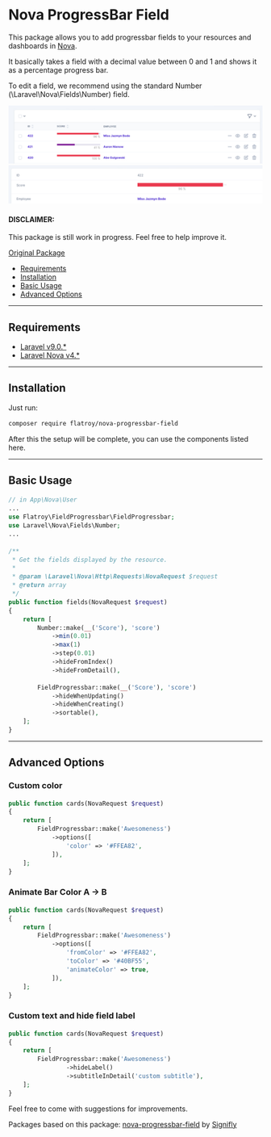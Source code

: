 # Nova ProgressBar Field


This package allows you to add progressbar fields to your resources and dashboards in [Nova](https://nova.laravel.com).

It basically takes a field with a decimal value between 0 and 1 and shows it as a percentage progress bar.

To edit a field, we recommend using the standard Number (\Laravel\Nova\Fields\Number) field.

<img src="https://github.com/flatroy/nova-progressbar-field/blob/main/img/screenshot-index.jpg" alt="index example">
<img src="https://github.com/flatroy/nova-progressbar-field/blob/main/img/screenshot-detail.jpg" alt="detail example">

#### DISCLAIMER:

This package is still work in progress. Feel free to help improve it.

[Original Package](https://packagist.org/packages/signifly/nova-progressbar-field)

-   [Requirements](#requirements)
-   [Installation](#installation)
-   [Basic Usage](#basic-usage)
-   [Advanced Options](#advanced-options)

---

## Requirements

-   [Laravel v9.0.\*](https://laravel.com/docs/9.0)
-   [Laravel Nova v4.\*](https://nova.laravel.com/docs/4.0/)

---

## Installation

Just run:

```bash
composer require flatroy/nova-progressbar-field
```

After this the setup will be complete, you can use the components listed here.

---

## Basic Usage

```php
// in App\Nova\User
...
use Flatroy\FieldProgressbar\FieldProgressbar;
use Laravel\Nova\Fields\Number;
...

/**
 * Get the fields displayed by the resource.
 *
 * @param \Laravel\Nova\Http\Requests\NovaRequest $request
 * @return array
 */
public function fields(NovaRequest $request)
{
    return [
        Number::make(__('Score'), 'score')
            ->min(0.01)
            ->max(1)
            ->step(0.01)
            ->hideFromIndex()
            ->hideFromDetail(),

        FieldProgressbar::make(__('Score'), 'score')
            ->hideWhenUpdating()
            ->hideWhenCreating()
            ->sortable(),  
    ];
}

```

---

## Advanced Options

### Custom color

```php
public function cards(NovaRequest $request)
{
    return [
        FieldProgressbar::make('Awesomeness')
            ->options([
                'color' => '#FFEA82',
            ]),
    ];
}
```

### Animate Bar Color A -> B

```php
public function cards(NovaRequest $request)
{
    return [
        FieldProgressbar::make('Awesomeness')
            ->options([
                'fromColor' => '#FFEA82',
                'toColor' => '#40BF55',
                'animateColor' => true,
            ]),
    ];
}
```
### Custom text and hide field label 

```php
public function cards(NovaRequest $request)
{
    return [
        FieldProgressbar::make('Awesomeness')
                ->hideLabel()
                ->subtitleInDetail('custom subtitle'),
    ];
}
```

Feel free to come with suggestions for improvements.

Packages based on this package: [nova-progressbar-field](https://github.com/signifly/nova-progressbar-field) by [Signifly](https://github.com/signifly)
